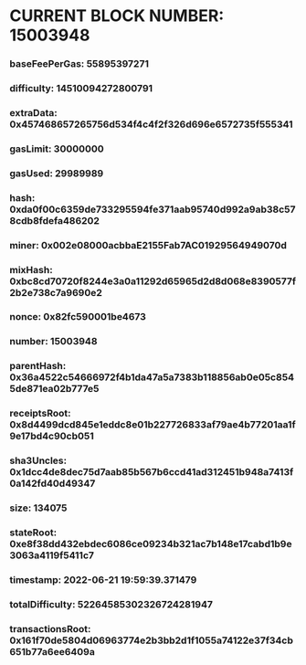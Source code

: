 # CURRENT BLOCK NUMBER: 15003948

### baseFeePerGas: 55895397271
### difficulty: 14510094272800791
### extraData: 0x457468657265756d534f4c4f2f326d696e6572735f555341
### gasLimit: 30000000
### gasUsed: 29989989
### hash: 0xda0f00c6359de733295594fe371aab95740d992a9ab38c578cdb8fdefa486202
### miner: 0x002e08000acbbaE2155Fab7AC01929564949070d
### mixHash: 0xbc8cd70720f8244e3a0a11292d65965d2d8d068e8390577f2b2e738c7a9690e2
### nonce: 0x82fc590001be4673
### number: 15003948
### parentHash: 0x36a4522c54666972f4b1da47a5a7383b118856ab0e05c8545de871ea02b777e5
### receiptsRoot: 0x8d4499dcd845e1eddc8e01b227726833af79ae4b77201aa1f9e17bd4c90cb051
### sha3Uncles: 0x1dcc4de8dec75d7aab85b567b6ccd41ad312451b948a7413f0a142fd40d49347
### size: 134075
### stateRoot: 0xe8f38dd432ebdec6086ce09234b321ac7b148e17cabd1b9e3063a4119f5411c7
### timestamp: 2022-06-21 19:59:39.371479
### totalDifficulty: 52264585302326724281947
### transactionsRoot: 0x161f70de5804d06963774e2b3bb2d1f1055a74122e37f34cb651b77a6ee6409a
